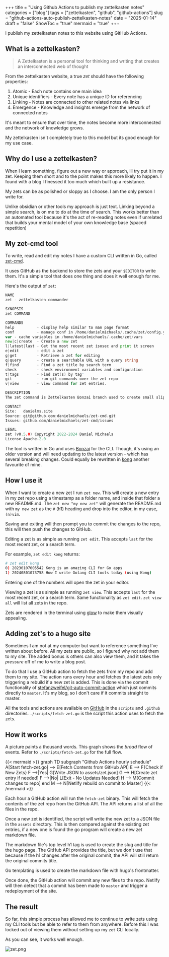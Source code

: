 +++
title = "Using Github Actions to publish my zettelkasten notes"
categories = ["blog"]
tags = ["zettelkasten", "github", "github-actions"]
slug = "github-actions-auto-publish-zettelkasten-notes"
date = "2025-01-14"
draft = "false"
ShowToc = "true"
mermaid = "true"
+++

I publish my zettelkasten notes to this website using GitHub Actions.

## What is a zettelkasten?

> A Zettelkasten is a personal tool for thinking and writing that creates an interconnected web of thought

From the zettelkasten website, a true *zet* should have the following properties:

1. Atomic - Each note contains one main idea
2. Unique identifiers - Every note has a unique ID for referencing
3. Linking - Notes are connected to other related notes via links
4. Emergence - Knowledge and insights emerge from the network of connected notes

It's meant to ensure that over time, the notes become more interconnected and the network of knowledge grows.

My zettelkasten isn't completely true to this model but its good enough for my use case.

## Why do I use a zettelkasten?

When I learn something, figure out a new way or approach, ill try put it in my zet. Keeping them short and to the point
makes this more likely to happen. I found with a blog I finessed it too much which built up a resistance.

My zets can be as polished or sloppy as I choose. I am the only person I write for.

Unlike obsidian or other tools my approach is just text. Linking beyond a simple search, is on me to do at the time
of search. This works better than an automated tool because it's the act of re-reading notes even if unrelated that
builds your mental model of your own knowledge base (spaced repetition)

## My zet-cmd tool

To write, read and edit my notes I have a custom CLI written in Go,
called [zet-cmd](https://github.com/danielmichaels/zet-cmd).

It uses GitHub as the backend to store the zets and your `$EDITOR` to write them. It's a simple tool that does one thing
and does it well enough for me.

Here's the output of `zet`:

```go
NAME
zet - zettelkasten commander

SYNOPSIS
zet COMMAND

COMMANDS
help          - display help similar to man page format
conf          - manage conf in /home/danielmichaels/.cache/zet/config.yaml
var - cache variables in /home/danielmichaels/.cache/zet/vars
new|c|create  - Create a new zet
l|latest|last - Get the most recent zet isosec and print it screen
e|edit        - edit a zet
g|get         - Retrieve a zet for editing
q|query       - create a searchable URL with a query string
f|find        - Find a zet title by search term
check         - check environment variables and configuration
t|tags        - Find zet(s) by tag'
git           - run git commands over the zet repo
v|view        - view command for zet entries.

DESCRIPTION
The zet command is Zettelkasten Bonzai branch used to create small slips of knowledge.Those slips are then uploaded to Github for public search-ability and ease of use.

CONTACT
Site:   danielms.site
Source: git@github.com:danielmichaels/zet-cmd.git
Issues: github.com/danielmichaels/zet-cmd/issues

LEGAL
zet (v0.5.0) Copyright 2022-2024 Daniel Michaels
License Apache-2.0
```

The tool is written in Go and uses [Bonzai](https://github.com/rwxrob/bonzai) for the CLI. Though, it's using an older
version and will need updating to the latest version - which has several breaking changes. Could equally be rewritten in
[kong](https://github.com/alecthomas/kong) another favourite of mine.

## How I use it

When I want to create a new zet I run `zet new`. This will create a new entry in my zet repo using a timestamp as a
folder name, and inside that folder a new README.md. The `zet new "my new zet"` will generate the README.md with
`my new zet` as the `#` (h1) heading and drop into the editor, in my case, `(n)vim`.

Saving and exiting will then prompt you to commit the changes to the repo, this will then push the changes to GitHub.

Editing a zet is as simple as running `zet edit`. This accepts `last` for the most recent zet, or a search term.

For example, `zet edit kong` returns:

```bash
# zet edit kong
0) 20230107005542 Kong is an amazing CLI for Go apps
1) 20240801073758 How I write Golang CLI tools today (using Kong)
```

Entering one of the numbers will open the zet in your editor.

Viewing a zet is as simple as running `zet view`. This accepts `last` for the most recent zet, or a search term. Same
functionality as `zet edit`. `zet view all` will list all zets in the repo.

Zets are rendered in the terminal using [glow](https://github.com/charmbracelet/glow) to make them visually appealing.

## Adding zet's to a hugo site

Sometimes I am not at my computer but want to reference something I've written about before. All my zets are public,
so I figured why not add them to my site. The added bonus is others can also view them, and it takes the *pressure* off
of me to write a blog post.

To do that I use a GitHub action to fetch the zets from my repo and add them to my site. The action runs every hour and
fetches the latest zets only triggering a rebuild if a new zet is added. This is done via the commit functionality of
[stefanzweifel/git-auto-commit-action](https://github.com/stefanzweifel/git-auto-commit-action) which just commits
directly
to `master`. It's my blog, so I don't care if it commits straight to master.

All the tools and actions are available on [GitHub](https://github.com/danielmichaels/danielms) in the `scripts` and
`.github`
directories. `./scripts/fetch-zet.go` is the script this action uses to fetch the zets.

## How it works

A picture paints a thousand words. This graph shows the *broad* flow of events. Refer to `./scripts/fetch-zet.go` for
the full flow.

{{< mermaid >}}
graph TD
subgraph "Github Actions hourly schedule"
A[Start fetch-zet.go] --> E[Fetch Contents from GitHub API]
E --> F{Check if New Zets}
F -->|Yes| G[Write JSON to assets/zet.json]
G --> H[Create zet entry if needed]
F -->|No| L[Exit - No Updates Needed]
H --> M[Commit changes to repo]
end
M --> N[Netlify rebuild on commit to Master]
{{< /mermaid >}}

Each hour a GitHub action will run the `fetch-zet` binary. This will fetch the contents of the zet repo from the GitHub
API. The API returns a list of all the files in the repo.

Once a new zet is identified, the script will write the new zet to a JSON file in the `assets` directory. This is then
compared against the existing zet entries, if a new one is found the go program will create a new zet markdown file.

The markdown file's top level h1 tag is used to create the slug and title for the hugo page. The GitHub API provides the
title, but we don't use that because if the h1 changes after the original commit, the API will still return the original
commits title.

Go templating is used to create the markdown file with hugo's frontmatter.

Once done, the GitHub action will commit any new files to the repo. Netlify will then detect that a commit has been made
to `master` and trigger a redeployment of the site.

## The result

So far, this simple process has allowed me to continue to write zets using my CLI tools but be able
to refer to them from anywhere. Before this I was locked out of viewing them without setting up my `zet` CLI locally.

As you can see, it works well enough.

![zet.png](/images/zet.png)